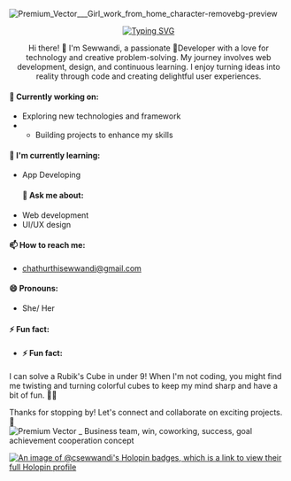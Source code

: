




![Premium_Vector___Girl_work_from_home_character-removebg-preview](https://github.com/CSewwandi/CSewwandi/assets/119393512/3264bae1-3225-4339-a18e-46edefcf0b73)




<p align="center">
  <a href="https://git.io/typing-svg"><img src="https://readme-typing-svg.demolab.com?font=Fira+Code&pause=1000&color=D556F7&background=EB4CFF00&center=true&vCenter=true&random=false&width=435&lines=++++++++++++++++++++HI!!+%F0%9F%91%8B+Im+Sewwandi+Kariyapperuma+%F0%9F%91%A7;+%E2%9D%A4%EF%B8%8FLove+web+Developing+and+Designing+!!;++++++++++++++++++++%F0%9F%91%A9%E2%80%8D%F0%9F%92%BB+Im+Learning+and+Exploring+Here+!!;++++++++++++++++++++%F0%9F%93%B1%F0%9F%8C%9FLets+connect+and+collaborate+On+!!" alt="Typing SVG" /></a>
</p>



<p align="center"> Hi there! 👋
I'm Sewwandi, a passionate 👧Developer with a love for technology and creative problem-solving. My journey involves web development, design, and continuous learning. I enjoy turning ideas into reality through code and creating delightful user experiences.

#### 🔭 Currently working on:
- Exploring new technologies and framework
- - Building projects to enhance my skills
#### 🌱 I'm currently learning:
- App Developing
  #### 💬 Ask me about:
- Web development
- UI/UX design
#### 📫 How to reach me:
- chathurthisewwandi@gmail.com
#### 😄 Pronouns:
- She/ Her
#### ⚡ Fun fact:
- #### ⚡ Fun fact:
I can solve a Rubik's Cube in under 9! When I'm not coding, you might find me twisting and turning colorful cubes to keep my mind sharp and have a bit of fun. 🧩✨

Thanks for stopping by! Let's connect and collaborate on exciting projects. 🚀![Premium Vector _ Business team, win, coworking, success, goal achievement cooperation concept](https://github.com/CSewwandi/CSewwandi/assets/119393512/cf57748c-56cd-48ea-80df-7663540b9394)


</p>













[![An image of @csewwandi's Holopin badges, which is a link to view their full Holopin profile](https://holopin.me/csewwandi)](https://holopin.io/@csewwandi)

